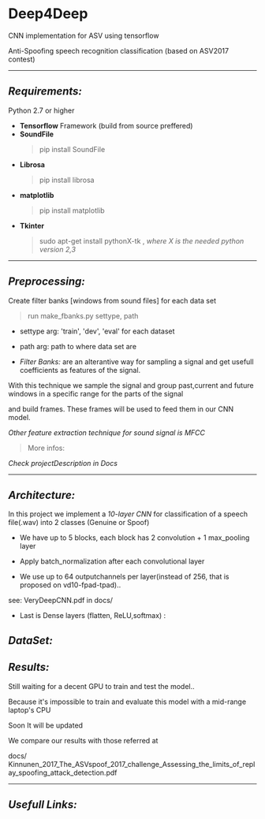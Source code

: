 # Deep4Deep
CNN implementation for ASV using tensorflow

Anti-Spoofing speech recognition classification (based on ASV2017 contest)
__________________________________________________________________________________________________________________________
**_Requirements:_**
-----------------

Python 2.7 or higher

- **Tensorflow** Framework (build from source preffered)
- **SoundFile** 
  > pip install SoundFile
- **Librosa**
  > pip install librosa
- **matplotlib**
  > pip install matplotlib
- **Tkinter** 
  > sudo apt-get install pythonX-tk , *where X is the needed python version 2,3*

_________________________________________________________________________________________________________________________
**_Preprocessing:_**
--------------------
Create filter banks [windows from sound files] for each data set

> run make_fbanks.py settype, path
  - settype arg: 'train', 'dev', 'eval' for each dataset
  - path arg: path to where data set are

- *Filter Banks:* are an alterantive way for sampling a signal and get usefull coefficients as features of the signal. 

With this technique we sample the signal and group past,current and future windows in a specific range for the parts of the signal 

and build frames. These frames will be used to feed them in our CNN model.

*Other feature extraction technique for sound signal is MFCC*
> More infos:

*Check projectDescription in Docs*
_________________________________________________________________________________________________________________________
**_Architecture:_**
-------------------
In this project we implement a *10-layer CNN* for classification of a speech file(.wav) into 2 classes (Genuine or Spoof)

- We have up to 5 blocks, each block has 2 convolution + 1 max_pooling layer 

 * Apply batch_normalization after each convolutional layer

- We use up to 64 outputchannels per layer(instead of 256, that is proposed on vd10-fpad-tpad)..

see: VeryDeepCNN.pdf in docs/

- Last is Dense layers (flatten, ReLU,softmax) : 

_DataSet:_
----------

**_Results:_**
---------------
Still waiting for a decent GPU to train and test the model..

Because it's impossible to train and evaluate this model with a mid-range laptop's CPU

Soon It will be updated

We compare our results with those referred at

docs/ Kinnunen_2017_The_ASVspoof_2017_challenge_Assessing_the_limits_of_replay_spoofing_attack_detection.pdf

______________________________________________________________________________________________________
*Usefull Links:*
----------------
